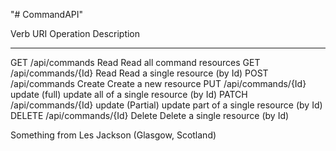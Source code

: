 "# CommandAPI" 

Verb    URI                     Operation           Description
----    ---                     ---------           -----------     
GET     /api/commands           Read                Read all command resources
GET     /api/commands/{Id}      Read                Read a single resource (by Id)
POST    /api/commands           Create              Create a new resource
PUT     /api/commands/{Id}      update (full)       update all of a single resource (by Id)
PATCH   /api/commands/{Id}      update (Partial)    update part of a single resource (by Id)
DELETE  /api/commands/{Id}      Delete              Delete a single resource (by Id)

Something from Les Jackson (Glasgow, Scotland)